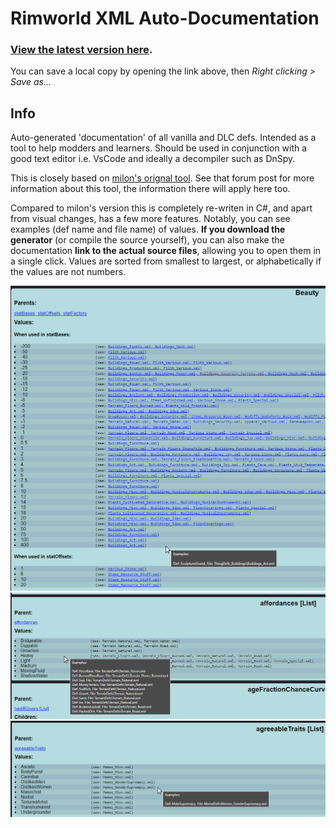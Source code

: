 # Rimworld XML Auto-Documentation

### [View the latest version here](https://htmlpreview.github.io/?https://github.com/Epicguru/Rimworld-Auto-Documentation/blob/master/Latest.html).
You can save a local copy by opening the link above, then *Right clicking > Save as...*

## Info

Auto-generated 'documentation' of all vanilla and DLC defs. Intended as a tool to help modders and learners.
Should be used in conjunction with a good text editor i.e. VsCode and ideally a decompiler such as DnSpy.

This is closely based on [milon's orignal tool](https://ludeon.com/forums/index.php?topic=21440.0). See that forum post for more information about this tool, the information there will apply here too.

Compared to milon's version this is completely re-writen in C#, and apart from visual changes, has a few more features.
Notably, you can see examples (def name and file name) of values. **If you download the generator** (or compile the source yourself), you can also make
the documentation **link to the actual source files**, allowing you to open them in a single click.
Values are sorted from smallest to largest, or alphabetically if the values are not numbers.

![screen1](https://github.com/Epicguru/Rimworld-Auto-Documentation/blob/master/Images/Sorted.png)
![screen2](https://github.com/Epicguru/Rimworld-Auto-Documentation/blob/master/Images/ShowSourceExample2.png)
![screen3](https://github.com/Epicguru/Rimworld-Auto-Documentation/blob/master/Images/ShowSourceExample.png)
